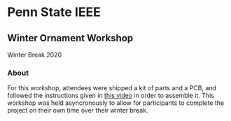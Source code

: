 # Penn State IEEE
## Winter Ornament Workshop
Winter Break 2020

### About 
For this workshop, attendees were shipped a kit of parts and a PCB, and followed the instructions given in [this video](https://www.youtube.com/watch?v=F8fKGx45B7o) in order to assemble it. This workshop was held asyncronously to allow for participants to complete the project on their own time over their winter break.
